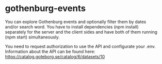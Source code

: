 # gothenburg-events

You can explore Gothenburg events and optionally filter them by dates and/or search word. You have to install dependencies (npm install) separately for the server and the client sides and have both of them running (npm start) simultaneously.

You need to request authorization to use the API and configurate your .env. Information about the API can be found here: https://catalog.goteborg.se/catalog/6/datasets/10